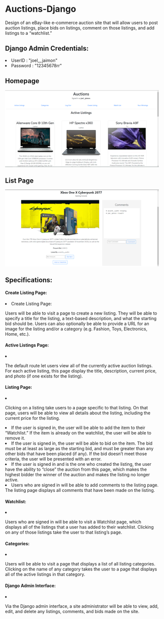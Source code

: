 # Auctions-Django
 Design of an eBay-like e-commerce auction site that will allow users to post auction listings, place bids on listings, comment on those listings, and add listings to a “watchlist.”
 
 <h2>Django Admin Credentials:</h2>
 <li>UserID : "joel__jaimon"</li>
 <li>Password : "12345678rr"</li>

<h2>Homepage</h2>
<img src="/dem_img/1.PNG">
<h2>List Page</h2>
<img src = "/dem_img/2.PNG">
  
<h2>Specifications:</h2>
 
<h4>Create Listing Page:</h4>
<li>Create Listing Page:
 <p>Users will be able to visit a page to create a new listing. They will be able to specify a title for the listing, a text-based description, and what the starting bid should be. Users can also optionally be able to provide a URL for an image for the listing and/or a category (e.g. Fashion, Toys, Electronics, Home, etc.).</p>
</li>

<h4>Active Listings Page:</h4>
<li>
 <p>The default route let users view all of the currently active auction listings. For each active listing, this page display the title, description, current price, and photo (if one exists for the listing).</p>
</li>

<h4>Listing Page: </h4>
<li>
 <p>Clicking on a listing take users to a page specific to that listing. On that page, users will be able to view all details about the listing, including the current price for the listing.
  <li>If the user is signed in, the user will be able to add the item to their “Watchlist.” If the item is already on the watchlist, the user will be able to remove it.</li>
  <li>If the user is signed in, the user will be able to bid on the item. The bid must be at least as large as the starting bid, and must be greater than any other bids that have been placed (if any). If the bid doesn’t meet those criteria, the user will be presented with an error.</li>
  <li>If the user is signed in and is the one who created the listing, the user have the ability to “close” the auction from this page, which makes the highest bidder the winner of the auction and makes the listing no longer active.</li>
  <li>Users who are signed in will be able to add comments to the listing page. The listing page displays all comments that have been made on the listing.</li>
 </p>
</li>

<h4>Watchlist:</h4>
<li>
 <p> Users who are signed in will be able to visit a Watchlist page, which displays all of the listings that a user has added to their watchlist. Clicking on any of those listings take the user to that listing’s page.</p>
</li>

<h4>Categories:</h4>
<li>
 <p>Users will be able to visit a page that displays a list of all listing categories. Clicking on the name of any category takes the user to a page that displays all of the active listings in that category.</p>
</li>

<h4>Django Admin Interface:</h4>
<li>
<p>Via the Django admin interface, a site administrator will be able to view, add, edit, and delete any listings, comments, and bids made on the site.</p>
</li>

